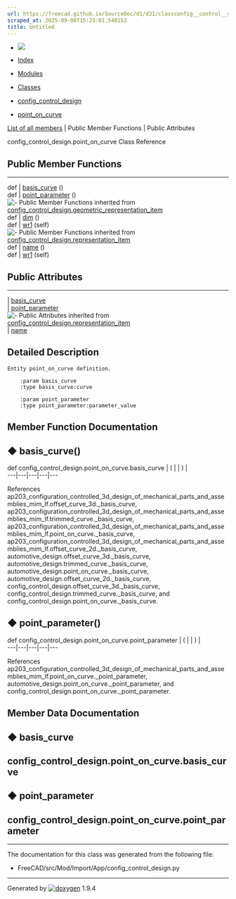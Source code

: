```yaml
---
url: https://freecad.github.io/SourceDoc/d1/d31/classconfig__control__design_1_1point__on__curve.html
scraped_at: 2025-09-08T15:23:01.540153
title: Untitled
---
```


  * [ ![](https://www.freecad.org/svg/logo-freecad.svg) ](https://freecadweb.org "FreeCAD")
  * [Index](../../index.html "Index")
  * [Modules](../../modules.html "Modules list")
  * [Classes](../../annotated.html "Annotated list")

  * [config_control_design](../../d4/d07/namespaceconfig__control__design.html)
  * [point_on_curve](../../d1/d31/classconfig__control__design_1_1point__on__curve.html)

[List of all members](../../dc/da7/classconfig__control__design_1_1point__on__curve-members.html) | Public Member Functions | Public Attributes

config_control_design.point_on_curve Class Reference

##  Public Member Functions  
  
---  
def | [basis_curve](../../d1/d31/classconfig__control__design_1_1point__on__curve.html#a2aa5b382e73fa635ed69bf87546eb01f) ()  
def | [point_parameter](../../d1/d31/classconfig__control__design_1_1point__on__curve.html#ad81bc5c5884a43a759035d117d13afa0) ()  
![-](../../closed.png) Public Member Functions inherited from
[config_control_design.geometric_representation_item](../../d3/d18/classconfig__control__design_1_1geometric__representation__item.html)  
def | [dim](../../d3/d18/classconfig__control__design_1_1geometric__representation__item.html#aac385fb99d009b699d0d77f10ebdc5f1) ()  
def | [wr1](../../d3/d18/classconfig__control__design_1_1geometric__representation__item.html#a779ebde9495ea4132b585e06aa418f13) (self)  
![-](../../closed.png) Public Member Functions inherited from
[config_control_design.representation_item](../../d9/d69/classconfig__control__design_1_1representation__item.html)  
def | [name](../../d9/d69/classconfig__control__design_1_1representation__item.html#a5ea878073c85170f328deff23a9c5732) ()  
def | [wr1](../../d9/d69/classconfig__control__design_1_1representation__item.html#a4cdc1db49341dedc8f271ec89801c713) (self)  
  
##  Public Attributes  
  
---  
|
[basis_curve](../../d1/d31/classconfig__control__design_1_1point__on__curve.html#a6b9cef93813bf56ab7d5da7eedd4d6f3)  
|
[point_parameter](../../d1/d31/classconfig__control__design_1_1point__on__curve.html#a9a886dcd2923e3b583e91a11d464d4b4)  
![-](../../closed.png) Public Attributes inherited from
[config_control_design.representation_item](../../d9/d69/classconfig__control__design_1_1representation__item.html)  
|
[name](../../d9/d69/classconfig__control__design_1_1representation__item.html#a0e8be677f8410825a46422f3c0e1c128)  
  
## Detailed Description

    
    
    Entity point_on_curve definition.
    
        :param basis_curve
        :type basis_curve:curve
    
        :param point_parameter
        :type point_parameter:parameter_value

## Member Function Documentation

## ◆ basis_curve()

def config_control_design.point_on_curve.basis_curve  | ( | | ) |   
---|---|---|---|---  
  
References
ap203_configuration_controlled_3d_design_of_mechanical_parts_and_assemblies_mim_lf.offset_curve_3d._basis_curve,
ap203_configuration_controlled_3d_design_of_mechanical_parts_and_assemblies_mim_lf.trimmed_curve._basis_curve,
ap203_configuration_controlled_3d_design_of_mechanical_parts_and_assemblies_mim_lf.point_on_curve._basis_curve,
ap203_configuration_controlled_3d_design_of_mechanical_parts_and_assemblies_mim_lf.offset_curve_2d._basis_curve,
automotive_design.offset_curve_3d._basis_curve,
automotive_design.trimmed_curve._basis_curve,
automotive_design.point_on_curve._basis_curve,
automotive_design.offset_curve_2d._basis_curve,
config_control_design.offset_curve_3d._basis_curve,
config_control_design.trimmed_curve._basis_curve, and
config_control_design.point_on_curve._basis_curve.

## ◆ point_parameter()

def config_control_design.point_on_curve.point_parameter  | ( | | ) |   
---|---|---|---|---  
  
References
ap203_configuration_controlled_3d_design_of_mechanical_parts_and_assemblies_mim_lf.point_on_curve._point_parameter,
automotive_design.point_on_curve._point_parameter, and
config_control_design.point_on_curve._point_parameter.

## Member Data Documentation

## ◆ basis_curve

config_control_design.point_on_curve.basis_curve  
---  
  
## ◆ point_parameter

config_control_design.point_on_curve.point_parameter  
---  
  
* * *

The documentation for this class was generated from the following file:

  * FreeCAD/src/Mod/Import/App/config_control_design.py

* * *

Generated by
[![doxygen](../../doxygen.svg)](https://www.doxygen.org/index.html) 1.9.4


